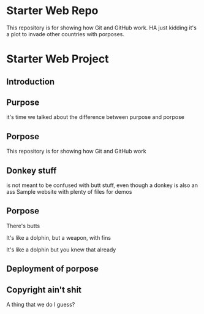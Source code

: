 # Starter Web Repo

This repository is for showing how Git and GitHub work. HA just kidding it's a plot to invade other countries with porposes. 

# Starter Web Project
## Introduction


## Purpose
it's time we talked about the difference between purpose and porpose
## Porpose
This repository is for showing how Git and GitHub work

## Donkey stuff
is not meant to be confused with butt stuff, even though a donkey is also an ass
Sample website with plenty of files for demos

## Porpose
There's butts


It's like a dolphin, but a weapon, with fins

It's like a dolphin
but you knew that already

## Deployment of porpose
## Copyright ain't shit

A thing that we do I guess?